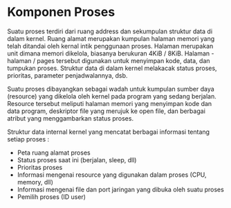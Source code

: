 # Komponen Proses

Suatu proses terdiri dari ruang address dan sekumpulan struktur data di dalam kernel. Ruang alamat merupakan kumpulan halaman memori yang telah ditandai oleh kernal intik penggunaan proses.
Halaman merupakan unit dimana memori dikelola, biasanya berukuran 4KiB / 8KiB. Halaman - halaman / pages tersebut digunakan untuk menyimpan kode, data, dan tumpukan proses. Struktur data di dalam kernel melakacak status proses, prioritas, parameter penjadwalannya, dsb.

Suatu proses dibayangkan sebagai wadah untuk kumpulan sumber daya (resource) yang dikelola oleh kernel pada program yang sedang berjalan. Resource tersebut meliputi halaman memori yang menyimpan kode dan data program, deskriptor file yang merujuk ke open file, dan berbagai atribut yang menggambarkan status proses.

Struktur data internal kernel yang mencatat berbagai informasi tentang setiap proses : 
- Peta ruang alamat proses
- Status proses saat ini (berjalan, sleep, dll)
- Prioritas proses
- Informasi mengenai resource yang digunakan dalam proses (CPU, memory, dll)
- Informasi mengenai file dan port jaringan yang dibuka oleh suatu proses
- Pemilih proses (ID user)


